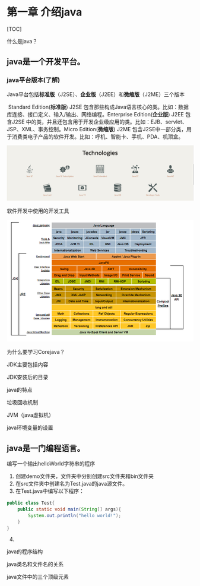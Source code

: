 # 第一章 介绍java

[TOC]

什么是java？

## java是一个开发平台。

### java平台版本(了解)

Java平台包括**标准版**（J2SE）、**企业版**（J2EE）和**微缩版**（J2ME）三个版本

​	Standard Edition(**标准版**) J2SE 包含那些构成Java语言核心的类。比如：数据库连接、接口定义、输入/输出、网络编程。
​	Enterprise Edition(**企业版**) J2EE 包含J2SE 中的类，并且还包含用于开发企业级应用的类。比如：EJB、servlet、JSP、XML、事务控制。
​	Micro Edition(**微缩版**) J2ME 包含J2SE中一部分类，用于消费类电子产品的软件开发。比如：呼机、智能卡、手机、PDA、机顶盒。

![image-20200205203835429](https://github.com/lining1004/courseNote/blob/master/java/corejava/image/java.png)

软件开发中使用的开发工具

<img src="https://github.com/lining1004/courseNote/blob/master/java/corejava/image/jdkAndjre.png" alt="image-20200205204328091" style="zoom: 67%;" />

为什么要学习Corejava？

JDK主要包括内容

JDK安装后的目录

java的特点

垃圾回收机制

JVM（java虚拟机）

java环境变量的设置

## java是一门编程语言。

编写一个输出helloWorld字符串的程序

1. 创建demo文件夹，文件夹中分别创建src文件夹和bin文件夹
2. 在src文件夹中创建名为Test.java的java源文件。
3. 在Test.java中编写以下程序：

```java
public class Test{
    public static void main(String[] args){
        System.out.println("hello world!");
    }
}
```

4. 

java的程序结构

java类名和文件名的关系

java文件中的三个顶级元素

